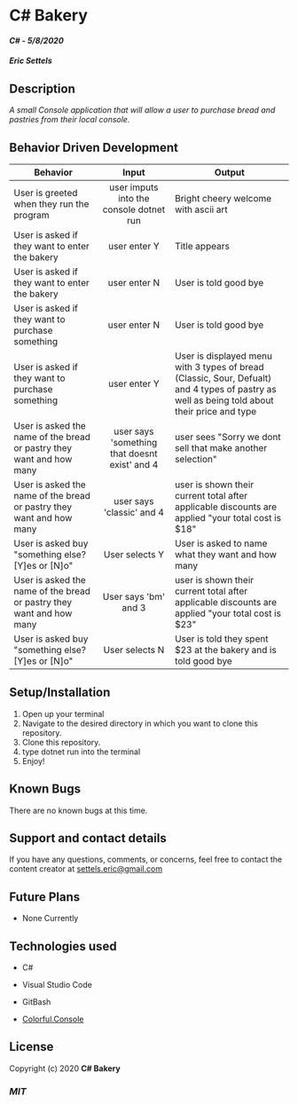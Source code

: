 # C# Bakery

#### _C#_ - _5/8/2020_

#### _Eric Settels_

## **Description**

_A small Console application that will allow a user to purchase bread and pastries from their local console._

## **Behavior Driven Development**

| Behavior | Input | Output |
|----------|:-----:|--------|
| User is greeted when they run the program |user imputs into the console dotnet run | Bright cheery welcome with ascii art |
| User is asked if they want to enter the bakery| user enter Y | Title appears | 
| User is asked if they want to enter the bakery| user enter  N| User is told good bye| 
| User is asked if they want to purchase something | user enter  N| User is told good bye| 
| User is asked if they want to purchase something | user enter Y | User is displayed menu with 3 types of bread (Classic, Sour, Defualt) and 4 types of pastry as well as being told about their price and type | 
|User is asked the name of the bread or pastry they want and how many | user says 'something that doesnt exist' and 4 | user sees "Sorry we dont sell that make another selection" |
|User is asked the name of the bread or pastry they want and how many | user says 'classic' and 4 | user is shown their current total after applicable discounts are applied "your total cost is $18" |
| User is asked buy "something else? [Y]es or [N]o" | User selects Y | User is asked to name what they want and how many |
|User is asked the name of the bread or pastry they want and how many | User says 'bm' and 3 | user is  shown their current total after applicable discounts are applied "your total cost is $23" |
| User is asked buy "something else? [Y]es or [N]o" | User selects N | User is told they spent $23 at the bakery and is told good bye|



## **Setup/Installation**

1. Open up your terminal
2. Navigate to the desired directory in which you want to clone this repository.
3. Clone this repository.
4. type dotnet run into the terminal
5. Enjoy!

## **Known Bugs**

There are no known bugs at this time.

## **Support and contact details**

If you have any questions, comments, or concerns, feel free to contact the content creator at settels.eric@gmail.com 

## **Future Plans**

* None Currently

## **Technologies used**

* C#

* Visual Studio Code

* GitBash

* [Colorful.Console](http://colorfulconsole.com/)

## **License**

Copyright (c) 2020 **C# Bakery**

### **_MIT_**
